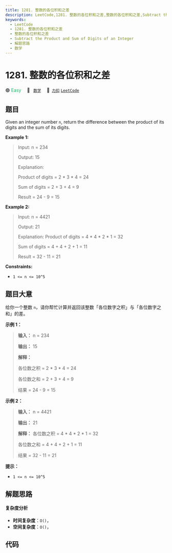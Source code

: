 ```yaml
---
title: 1281. 整数的各位积和之差
description: LeetCode,1281. 整数的各位积和之差,整数的各位积和之差,Subtract the Product and Sum of Digits of an Integer,解题思路,数学
keywords:
  - LeetCode
  - 1281. 整数的各位积和之差
  - 整数的各位积和之差
  - Subtract the Product and Sum of Digits of an Integer
  - 解题思路
  - 数学
---
```


# 1281. 整数的各位积和之差

🟢 <font color=#15bd66>Easy</font>&emsp; 🔖&ensp; [`数学`](/tag/math.md)&emsp; 🔗&ensp;[`力扣`](https://leetcode.cn/problems/subtract-the-product-and-sum-of-digits-of-an-integer) [`LeetCode`](https://leetcode.com/problems/subtract-the-product-and-sum-of-digits-of-an-integer)

## 题目

Given an integer number `n`, return the difference between the product of its
digits and the sum of its digits.



**Example 1:**

> Input: n = 234
> 
> Output: 15 
> 
> Explanation: 
> 
> Product of digits = 2 * 3 * 4 = 24 
> 
> Sum of digits = 2 + 3 + 4 = 9 
> 
> Result = 24 - 9 = 15

**Example 2:**

> Input: n = 4421
> 
> Output: 21
> 
> Explanation: Product of digits = 4 * 4 * 2 * 1 = 32 
> 
> Sum of digits = 4 + 4 + 2 + 1 = 11 
> 
> Result = 32 - 11 = 21

**Constraints:**

  * `1 <= n <= 10^5`


## 题目大意

给你一个整数 `n`，请你帮忙计算并返回该整数「各位数字之积」与「各位数字之和」的差。



**示例 1：**

> 
> 
> 
> 
> 
> **输入：** n = 234
> 
> **输出：** 15 
> 
> **解释：**
> 
> 各位数之积 = 2 * 3 * 4 = 24 
> 
> 各位数之和 = 2 + 3 + 4 = 9 
> 
> 结果 = 24 - 9 = 15
> 
> 

**示例 2：**

> 
> 
> 
> 
> 
> **输入：** n = 4421
> 
> **输出：** 21
> 
> **解释：** 各位数之积 = 4 * 4 * 2 * 1 = 32 
> 
> 各位数之和 = 4 + 4 + 2 + 1 = 11 
> 
> 结果 = 32 - 11 = 21
> 
> 



**提示：**

  * `1 <= n <= 10^5`


## 解题思路

#### 复杂度分析

- **时间复杂度**：`O()`，
- **空间复杂度**：`O()`，

## 代码

```javascript

```